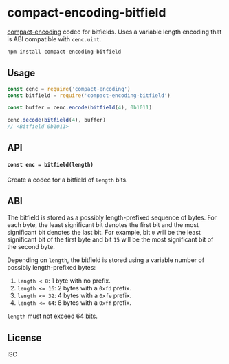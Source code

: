 # compact-encoding-bitfield

[compact-encoding](https://github.com/compact-encoding/compact-encoding) codec for bitfields. Uses a variable length encoding that is ABI compatible with `cenc.uint`.

```sh
npm install compact-encoding-bitfield
```

## Usage

```js
const cenc = require('compact-encoding')
const bitfield = require('compact-encoding-bitfield')

const buffer = cenc.encode(bitfield(4), 0b1011)

cenc.decode(bitfield(4), buffer)
// <Bitfield 0b1011>
```

## API

#### `const enc = bitfield(length)`

Create a codec for a bitfield of `length` bits.

## ABI

The bitfield is stored as a possibly length-prefixed sequence of bytes. For each byte, the least significant bit denotes the first bit and the most significant bit denotes the last bit. For example, bit `0` will be the least significant bit of the first byte and bit `15` will be the most significant bit of the second byte.

Depending on `length`, the bitfield is stored using a variable number of possibly length-prefixed bytes:

1. `length < 8`: 1 byte with no prefix.
2. `length <= 16`: 2 bytes with a `0xfd` prefix.
3. `length <= 32`: 4 bytes with a `0xfe` prefix.
4. `length <= 64`: 8 bytes with a `0xff` prefix.

`length` must not exceed 64 bits.

## License

ISC
